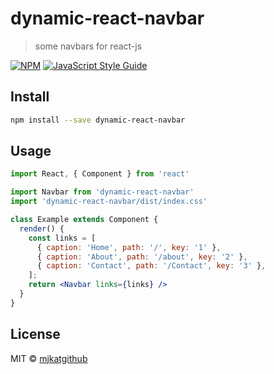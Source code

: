 # dynamic-react-navbar

> some navbars for react-js

[![NPM](https://img.shields.io/npm/v/dynamic-react-navbar.svg)](https://www.npmjs.com/package/dynamic-react-navbar) [![JavaScript Style Guide](https://img.shields.io/badge/code_style-standard-brightgreen.svg)](https://standardjs.com)

## Install

```bash
npm install --save dynamic-react-navbar
```

## Usage

```jsx
import React, { Component } from 'react'

import Navbar from 'dynamic-react-navbar'
import 'dynamic-react-navbar/dist/index.css'

class Example extends Component {
  render() {
    const links = [
      { caption: 'Home', path: '/', key: '1' },
      { caption: 'About', path: '/about', key: '2' },
      { caption: 'Contact', path: '/Contact', key: '3' },
    ];
    return <Navbar links={links} />
  }
}
```

## License

MIT © [mjkatgithub](https://github.com/mjkatgithub)
